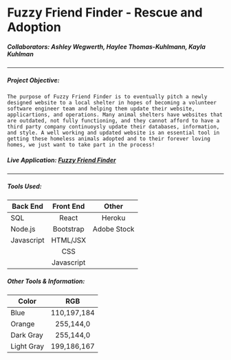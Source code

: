 # **Fuzzy Friend Finder - Rescue and Adoption**
##### Collaborators: Ashley Wegwerth, Haylee Thomas-Kuhlmann, Kayla Kuhlman

---

##### **Project Objective:**

    The purpose of Fuzzy Friend Finder is to eventually pitch a newly designed website to a local shelter in hopes of becoming a volunteer software engineer team and helping them update their website, applicartions, and operations. Many animal shelters have websites that are outdated, not fully functioning, and they cannot afford to have a third party company continuoysly update their databases, information, and style. A well working and updated website is an essential tool in getting these homeless animals adopted and to their forever loving homes, we just want to take part in the process! 

##### **Live Application:** [Fuzzy Friend Finder](https://fuzzyfriendfinder.herokuapp.com/)

---
    
##### **Tools Used:**

| Back End      | Front End     |Other          |
| ------------- |:-------------:|:-------------:|
| SQL           | React         | Heroku        |
| Node.js       | Bootstrap     | Adobe Stock   |
| Javascript    | HTML/JSX      |               |
|               | CSS           |               |
|               | Javascript    |               |

##### **Other Tools & Information:**

| Color         | RGB           |
| ------------- |:-------------:|
| Blue          | 110,197,184   | 
| Orange        | 255,144,0     | 
| Dark Gray     | 255,144,0     | 
| Light Gray    | 199,186,167   | 


